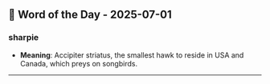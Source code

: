 ## 📅 Word of the Day - 2025-07-01

### **sharpie**
- **Meaning**: Accipiter striatus, the smallest hawk to reside in USA and Canada, which preys on songbirds.

---
